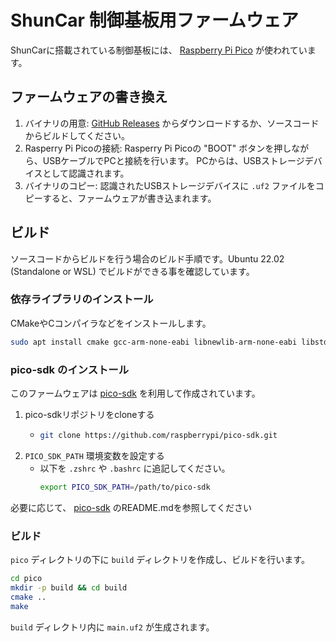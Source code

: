 # ShunCar 制御基板用ファームウェア

ShunCarに搭載されている制御基板には、 [Raspberry Pi Pico](https://www.raspberrypi.com/products/raspberry-pi-pico/) が使われています。

## ファームウェアの書き換え

1. バイナリの用意: [GitHub Releases](https://github.com/shunkei-jp/shuncar/releases) からダウンロードするか、ソースコードからビルドしてください。
2. Rasperry Pi Picoの接続: Rasperry Pi Picoの "BOOT" ボタンを押しながら、USBケーブルでPCと接続を行います。
    PCからは、USBストレージデバイスとして認識されます。
3. バイナリのコピー: 認識されたUSBストレージデバイスに `.uf2` ファイルをコピーすると、ファームウェアが書き込まれます。

## ビルド

ソースコードからビルドを行う場合のビルド手順です。Ubuntu 22.02 (Standalone or WSL) でビルドができる事を確認しています。

### 依存ライブラリのインストール

CMakeやCコンパイラなどをインストールします。

```sh
sudo apt install cmake gcc-arm-none-eabi libnewlib-arm-none-eabi libstdc++-arm-none-eabi-newlib
```

### pico-sdk のインストール

このファームウェアは [pico-sdk](https://github.com/raspberrypi/pico-sdk) を利用して作成されています。


1. pico-sdkリポジトリをcloneする
   - ```sh
     git clone https://github.com/raspberrypi/pico-sdk.git
     ```
2. `PICO_SDK_PATH` 環境変数を設定する
   - 以下を `.zshrc` や `.bashrc` に追記してください。
     ```sh
     export PICO_SDK_PATH=/path/to/pico-sdk
     ```

必要に応じて、 [pico-sdk](https://github.com/raspberrypi/pico-sdk) のREADME.mdを参照してください

### ビルド

`pico` ディレクトリの下に `build` ディレクトリを作成し、ビルドを行います。

```sh
cd pico
mkdir -p build && cd build
cmake ..
make
```

`build` ディレクトリ内に `main.uf2` が生成されます。

